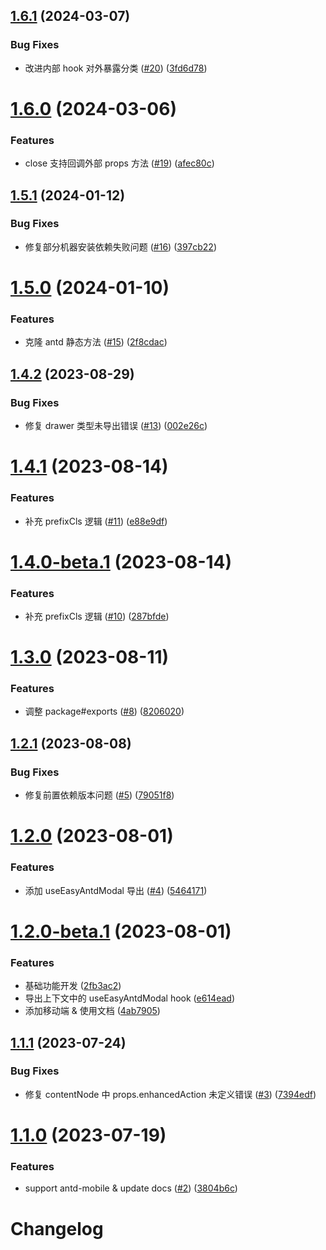 ## [1.6.1](https://github.com/Wxh16144/cy-easy-antd-modal/compare/v1.6.0...v1.6.1) (2024-03-07)

### Bug Fixes

- 改进内部 hook 对外暴露分类 ([#20](https://github.com/Wxh16144/cy-easy-antd-modal/issues/20)) ([3fd6d78](https://github.com/Wxh16144/cy-easy-antd-modal/commit/3fd6d78432750d8ef17aaa60539abb645f1c1b93))

# [1.6.0](https://github.com/Wxh16144/cy-easy-antd-modal/compare/v1.5.1...v1.6.0) (2024-03-06)

### Features

- close 支持回调外部 props 方法 ([#19](https://github.com/Wxh16144/cy-easy-antd-modal/issues/19)) ([afec80c](https://github.com/Wxh16144/cy-easy-antd-modal/commit/afec80ca37dc0379c1c0708496e244921908c461))

## [1.5.1](https://github.com/Wxh16144/cy-easy-antd-modal/compare/v1.5.0...v1.5.1) (2024-01-12)

### Bug Fixes

- 修复部分机器安装依赖失败问题 ([#16](https://github.com/Wxh16144/cy-easy-antd-modal/issues/16)) ([397cb22](https://github.com/Wxh16144/cy-easy-antd-modal/commit/397cb2225b466c7a276ad012be5003926d516edd))

# [1.5.0](https://github.com/Wxh16144/cy-easy-antd-modal/compare/v1.4.2...v1.5.0) (2024-01-10)

### Features

- 克隆 antd 静态方法 ([#15](https://github.com/Wxh16144/cy-easy-antd-modal/issues/15)) ([2f8cdac](https://github.com/Wxh16144/cy-easy-antd-modal/commit/2f8cdacd48efa318d563302f399947f3b6a2e46b))

## [1.4.2](https://github.com/Wxh16144/cy-easy-antd-modal/compare/v1.4.1...v1.4.2) (2023-08-29)

### Bug Fixes

- 修复 drawer 类型未导出错误 ([#13](https://github.com/Wxh16144/cy-easy-antd-modal/issues/13)) ([002e26c](https://github.com/Wxh16144/cy-easy-antd-modal/commit/002e26c42282d43d908173b56a299857297454de))

# [1.4.1](https://github.com/Wxh16144/cy-easy-antd-modal/compare/v1.3.0...v1.4.1) (2023-08-14)

### Features

- 补充 prefixCls 逻辑 ([#11](https://github.com/Wxh16144/cy-easy-antd-modal/issues/11)) ([e88e9df](https://github.com/Wxh16144/cy-easy-antd-modal/commit/e88e9df32a8d29c4ce3a65facad1cde24a3fc21b))

# [1.4.0-beta.1](https://github.com/Wxh16144/cy-easy-antd-modal/compare/v1.3.0...v1.4.0-beta.1) (2023-08-14)

### Features

- 补充 prefixCls 逻辑 ([#10](https://github.com/Wxh16144/cy-easy-antd-modal/issues/10)) ([287bfde](https://github.com/Wxh16144/cy-easy-antd-modal/commit/287bfdede391840b3b85d3987667724fa9d29e0f))

# [1.3.0](https://github.com/Wxh16144/cy-easy-antd-modal/compare/v1.2.1...v1.3.0) (2023-08-11)

### Features

- 调整 package#exports ([#8](https://github.com/Wxh16144/cy-easy-antd-modal/issues/8)) ([8206020](https://github.com/Wxh16144/cy-easy-antd-modal/commit/8206020b4aecf7289a419b57446d096ce0aa257d))

## [1.2.1](https://github.com/Wxh16144/cy-easy-antd-modal/compare/v1.2.0...v1.2.1) (2023-08-08)

### Bug Fixes

- 修复前置依赖版本问题 ([#5](https://github.com/Wxh16144/cy-easy-antd-modal/issues/5)) ([79051f8](https://github.com/Wxh16144/cy-easy-antd-modal/commit/79051f8b1da3f53f10a258656e07a94df2e68fa4))

# [1.2.0](https://github.com/Wxh16144/cy-easy-antd-modal/compare/v1.1.1...v1.2.0) (2023-08-01)

### Features

- 添加 useEasyAntdModal 导出 ([#4](https://github.com/Wxh16144/cy-easy-antd-modal/issues/4)) ([5464171](https://github.com/Wxh16144/cy-easy-antd-modal/commit/5464171fb50f41feb126f7885d23ec5930878056))

# [1.2.0-beta.1](https://github.com/Wxh16144/cy-easy-antd-modal/compare/v1.1.1...v1.2.0-beta.1) (2023-08-01)

### Features

- 基础功能开发 ([2fb3ac2](https://github.com/Wxh16144/cy-easy-antd-modal/commit/2fb3ac29b479fd27a947b1fef38b17aba3f0ebcb))
- 导出上下文中的 useEasyAntdModal hook ([e614ead](https://github.com/Wxh16144/cy-easy-antd-modal/commit/e614ead7b310c0fecf547fea9266fbc71d19c032))
- 添加移动端 & 使用文档 ([4ab7905](https://github.com/Wxh16144/cy-easy-antd-modal/commit/4ab790594c3c250226a798a7fec42b36dcc15caf))

## [1.1.1](https://github.com/Wxh16144/cy-easy-antd-modal/compare/v1.1.0...v1.1.1) (2023-07-24)

### Bug Fixes

- 修复 contentNode 中 props.enhancedAction 未定义错误 ([#3](https://github.com/Wxh16144/cy-easy-antd-modal/issues/3)) ([7394edf](https://github.com/Wxh16144/cy-easy-antd-modal/commit/7394edf066456d054846673a0efa6ae66a2e182d))

# [1.1.0](https://github.com/Wxh16144/cy-easy-antd-modal/compare/v1.0.0...v1.1.0) (2023-07-19)

### Features

- support antd-mobile & update docs ([#2](https://github.com/Wxh16144/cy-easy-antd-modal/issues/2)) ([3804b6c](https://github.com/Wxh16144/cy-easy-antd-modal/commit/3804b6cd7a50c0dfe3b4b2fa8ab5ee92cd302f10))

# Changelog
